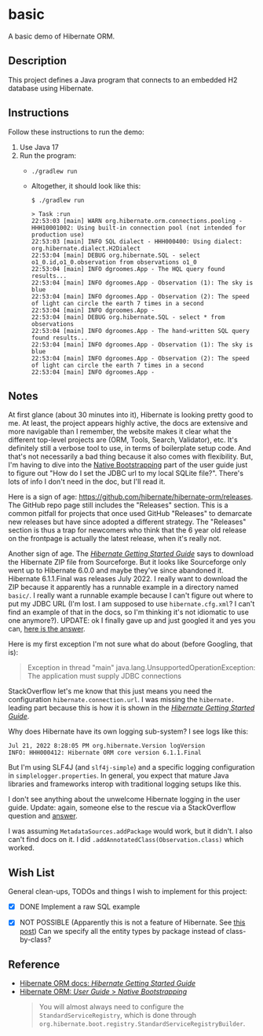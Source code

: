 # basic

A basic demo of Hibernate ORM.


## Description

This project defines a Java program that connects to an embedded H2 database using Hibernate.


## Instructions

Follow these instructions to run the demo:

1. Use Java 17
2. Run the program:
   * ```shell
     ./gradlew run
     ```
   * Altogether, it should look like this:
     ```text
     $ ./gradlew run

     > Task :run
     22:53:03 [main] WARN org.hibernate.orm.connections.pooling - HHH10001002: Using built-in connection pool (not intended for production use)
     22:53:03 [main] INFO SQL dialect - HHH000400: Using dialect: org.hibernate.dialect.H2Dialect
     22:53:04 [main] DEBUG org.hibernate.SQL - select o1_0.id,o1_0.observation from observations o1_0
     22:53:04 [main] INFO dgroomes.App - The HQL query found results...
     22:53:04 [main] INFO dgroomes.App - Observation (1): The sky is blue
     22:53:04 [main] INFO dgroomes.App - Observation (2): The speed of light can circle the earth 7 times in a second
     22:53:04 [main] INFO dgroomes.App - 
     22:53:04 [main] DEBUG org.hibernate.SQL - select * from observations
     22:53:04 [main] INFO dgroomes.App - The hand-written SQL query found results...
     22:53:04 [main] INFO dgroomes.App - Observation (1): The sky is blue
     22:53:04 [main] INFO dgroomes.App - Observation (2): The speed of light can circle the earth 7 times in a second
     22:53:04 [main] INFO dgroomes.App -
     ```


## Notes

At first glance (about 30 minutes into it), Hibernate is looking pretty good to me. At least, the project appears highly
active, the docs are extensive and more navigable than I remember, the website makes it clear what the different top-level
projects are (ORM, Tools, Search, Validator), etc. It's definitely still a verbose tool to use, in terms of boilerplate
setup code. And that's not necessarily a bad thing because it also comes with flexibility. But, I'm having to dive into
the [Native Bootstrapping](https://docs.jboss.org/hibernate/orm/6.1/userguide/html_single/Hibernate_User_Guide.html#bootstrap-native)
part of the user guide just to figure out "How do I set the JDBC url to my local SQLite file?". There's lots of info I
don't need in the doc, but I'll read it.

Here is a sign of age: <https://github.com/hibernate/hibernate-orm/releases>. The GitHub repo page still includes the
"Releases" section. This is a common pitfall for projects that once used GitHub "Releases" to demarcate new releases
but have since adopted a different strategy. The "Releases" section is thus a trap for newcomers who think that the 6 year
old release on the frontpage is actually the latest release, when it's really not.

Another sign of age. The [*Hibernate Getting Started Guide*](https://docs.jboss.org/hibernate/orm/current/quickstart/html_single/#obtaining)
says to download the Hibernate ZIP file from Sourceforge. But it looks like Sourceforge only went up to Hibernate 6.0.0
and maybe they've since abandoned it. Hibernate 6.1.1.Final was releases July 2022. I really want to download the ZIP
because it apparently has a runnable example in a directory named `basic/`. I really want a runnable example because I
can't figure out where to put my JDBC URL (I'm lost. I am supposed to use `hibernate.cfg.xml`? I can't find an example of
that in the docs, so I'm thinking it's not idiomatic to use one anymore?). UPDATE: ok I finally gave up and just googled
it and yes you can, [here is the answer](https://stackoverflow.com/a/33067329/).

Here is my first exception I'm not sure what do about (before Googling, that is):

> Exception in thread "main" java.lang.UnsupportedOperationException: The application must supply JDBC connections

StackOverflow let's me know that this just means you need the configuration `hibernate.connection.url`. I was missing the
`hibernate.` leading part because this is how it is shown in the [*Hibernate Getting Started Guide*](https://docs.jboss.org/hibernate/orm/current/quickstart/html_single/#hibernate-gsg-tutorial-basic-config). 

Why does Hibernate have its own logging sub-system? I see logs like this:

```text
Jul 21, 2022 8:28:05 PM org.hibernate.Version logVersion
INFO: HHH000412: Hibernate ORM core version 6.1.1.Final
```

But I'm using SLF4J (and `slf4j-simple`) and a specific logging configuration in `simplelogger.properties`. In general,
you expect that mature Java libraries and frameworks interop with traditional logging setups like this. 

I don't see anything about the unwelcome Hibernate logging in the user guide. Update: again, someone else to the rescue
via a StackOverflow question and [answer](https://stackoverflow.com/a/19488546).

I was assuming `MetadataSources.addPackage` would work, but it didn't. I also can't find docs on it. I did `.addAnnotatedClass(Observation.class)`
which worked.


## Wish List

General clean-ups, TODOs and things I wish to implement for this project:

* [x] DONE Implement a raw SQL example
* [x] NOT POSSIBLE (Apparently this is not a feature of Hibernate. See [this post](https://stackoverflow.com/q/1413190))
      Can we specify all the entity types by package instead of class-by-class?


## Reference

* [Hibernate ORM docs: *Hibernate Getting Started Guide*](https://docs.jboss.org/hibernate/orm/6.1/quickstart/html_single/#tutorial_annotations)
* [Hibernate ORM: *User Guide* > *Native Bootstrapping*](https://docs.jboss.org/hibernate/orm/6.1/userguide/html_single/Hibernate_User_Guide.html#bootstrap-native)
  > You will almost always need to configure the `StandardServiceRegistry`, which is done through
    `org.hibernate.boot.registry.StandardServiceRegistryBuilder`.
